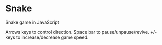 # Snake
Snake game in JavaScript

Arrows keys to control direction.
Space bar to pause/unpause/revive.
+/- keys to increase/decrease game speed.